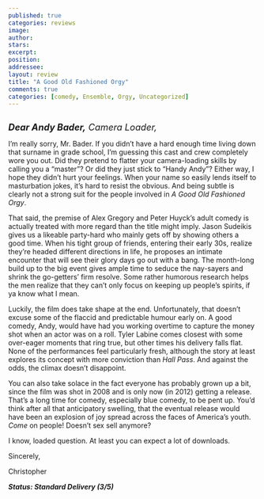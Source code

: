 ```yaml
---
published: true
categories: reviews
image:
author: 
stars: 
excerpt: 
position: 
addressee: 
layout: review
title: "A Good Old Fashioned Orgy"
comments: true
categories: [comedy, Ensemble, Orgy, Uncategorized]
---
```

<div><p><span class="full-image-block ssNonEditable"><span><a href="/letters/2012/7/26/a-good-old-fashioned-orgy.html"><img src="http://static.squarespace.com/static/5005f6bcc4aa41161b33e89e/5329cf1fe4b07c068ebf74de/5329cf1fe4b07c068ebf75e4/1343334088577/A%20Good%20Old%20Fashion%20Orgy.jpg" alt="" /></a></span></span></p>
<p><span style="font-size:130%;"><em><strong>Dear Andy Bader,</strong> Camera Loader,</em></span></p>
<p>I&rsquo;m really sorry, Mr. Bader. If you didn&rsquo;t have a hard enough time living down that surname in grade school, I&rsquo;m guessing this cast and crew completely wore you out. Did they pretend to flatter your camera-loading skills by calling you a &ldquo;master&rdquo;? Or did they just stick to &ldquo;Handy Andy&rdquo;? Either way, I hope they didn&rsquo;t hurt your feelings. When your name so easily lends itself to masturbation jokes, it&rsquo;s hard to resist the obvious. And being subtle is clearly not a strong suit for the people involved in <em>A Good Old Fashioned Orgy</em>.</p>
<p>That said, the premise of Alex Gregory and Peter Huyck&rsquo;s adult comedy is actually treated with more regard than the title might imply. Jason Sudeikis gives us a likeable party-hard who mainly gets off by showing others a good time. When his tight group of friends, entering their early 30s, realize they&rsquo;re headed different directions in life, he proposes an intimate encounter that will see their glory days go out with a bang. The month-long build up to the big event gives ample time to seduce the nay-sayers and shrink the go-getters&rsquo; firm resolve. Some rather humorous research helps the men realize that they can&rsquo;t only focus on keeping up people&rsquo;s spirits, if ya know what I mean.</p>
<p>Luckily, the film does take shape at the end. Unfortunately, that doesn&rsquo;t excuse some of the flaccid and predictable humour early on. A good comedy, Andy, would have had you working overtime to capture the money shot when an actor was on a roll. Tyler Labine comes closest with some over-eager moments that ring true, but other times his delivery falls flat. None of the performances feel particularly fresh, although the story at least explores its concept with more conviction than <em>Hall Pass</em>. And against the odds, the climax doesn&rsquo;t disappoint.</p>
<p>You can also take solace in the fact everyone has probably grown up a bit, since the film was shot in 2008 and is only now (in 2012) getting a release. That&rsquo;s a long time for comedy, especially blue comedy, to be pent up. You&rsquo;d think after all that anticipatory swelling, that the eventual release would have been an explosion of joy spread across the faces of America&rsquo;s youth. <em>Come</em> on people! Doesn&rsquo;t sex sell anymore?</p>
<p>I know, loaded question. At least you can expect a lot of downloads.</p>
<p>Sincerely,</p>
<p>Christopher</p>
<p><strong><em>Status: Standard Delivery (3/5)</em></strong></p></div>
